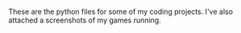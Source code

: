 These are the python files for some of my coding projects.
I've also attached a screenshots of my games running.
